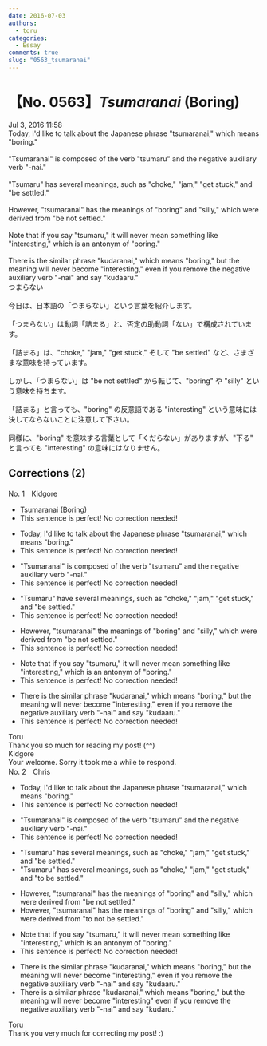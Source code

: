 ```yaml
---
date: 2016-07-03
authors:
  - toru
categories:
  - Essay
comments: true
slug: "0563_tsumaranai"
---
```


# 【No. 0563】<strong><em>Tsumaranai</em></strong> (Boring)
<div class="date">Jul 3, 2016 11:58</div>
<div id="post"><div id="body_show_ori">
Today, I'd like to talk about the Japanese phrase "tsumaranai," which means "boring."<br/><br/>"Tsumaranai" is composed of the verb "tsumaru" and the negative auxiliary verb "-nai."<br/><br/>"Tsumaru" has several meanings, such as "choke," "jam," "get stuck," and "be settled."<br/><br/>However, "tsumaranai" has the meanings of "boring" and "silly," which were derived from "be not settled."<br/><br/>Note that if you say "tsumaru," it will never mean something like "interesting," which is an antonym of "boring."<br/><br/>There is the similar phrase "kudaranai," which means "boring," but the meaning will never become "interesting," even if you remove the negative auxiliary verb "-nai" and say "kudaaru."
</div></div>

<!-- more -->

<div id="post_ja"><div id="body_show_mo">
つまらない<br/><br/>今日は、日本語の「つまらない」という言葉を紹介します。<br/><br/>「つまらない」は動詞「詰まる」と、否定の助動詞「ない」で構成されています。<br/><br/>「詰まる」は、"choke," "jam," "get stuck," そして "be settled" など、さまざまな意味を持っています。<br/><br/>しかし、「つまらない」は "be not settled" から転じて、"boring" や "silly" という意味を持ちます。<br/><br/>「詰まる」と言っても、"boring" の反意語である "interesting" という意味には決してならないことに注意して下さい。<br/><br/>同様に、"boring" を意味する言葉として「くだらない」がありますが、"下る" と言っても "interesting" の意味にはなりません。
</div></div>

## Corrections (2)
<div id="block"><div class="first_name"> No. 1　<span class="just_name">Kidgore</span></div><div id="block2">
<ul class="correction_field">
<li class="incorrect">Tsumaranai (Boring)</li>
<li class="corrected perfect">This sentence is perfect! No correction needed!</li>
</ul>
<ul class="correction_field">
<li class="incorrect">Today, I'd like to talk about the Japanese phrase "tsumaranai," which means "boring."</li>
<li class="corrected perfect">This sentence is perfect! No correction needed!</li>
</ul>
<ul class="correction_field">
<li class="incorrect">"Tsumaranai" is composed of the verb "tsumaru" and the negative auxiliary verb "-nai."</li>
<li class="corrected perfect">This sentence is perfect! No correction needed!</li>
</ul>
<ul class="correction_field">
<li class="incorrect">"Tsumaru" have several meanings, such as "choke," "jam," "get stuck," and "be settled."</li>
<li class="corrected perfect">This sentence is perfect! No correction needed!</li>
</ul>
<ul class="correction_field">
<li class="incorrect">However, "tsumaranai" the meanings of "boring" and "silly," which were derived from "be not settled."</li>
<li class="corrected perfect">This sentence is perfect! No correction needed!</li>
</ul>
<ul class="correction_field">
<li class="incorrect">Note that if you say "tsumaru," it will never mean something like "interesting," which is an antonym of "boring."</li>
<li class="corrected perfect">This sentence is perfect! No correction needed!</li>
</ul>
<ul class="correction_field">
<li class="incorrect">There is the similar phrase "kudaranai," which means "boring," but the meaning will never become "interesting," even if you remove the negative auxiliary verb "-nai" and say "kudaaru."</li>
<li class="corrected perfect">This sentence is perfect! No correction needed!</li>
</ul>
</div><div class="name"><span class="just_name">Toru</span><br>
Thank you so much for reading my post! (^^)
</div>
<div class="name"><span class="just_name">Kidgore</span><br>
Your welcome. Sorry it took me a while to respond.
</div>
</div>
<div id="block"><div class="first_name"> No. 2　<span class="just_name">Chris</span></div><div id="block2">
<ul class="correction_field">
<li class="incorrect">Today, I'd like to talk about the Japanese phrase "tsumaranai," which means "boring."</li>
<li class="corrected perfect">This sentence is perfect! No correction needed!</li>
</ul>
<ul class="correction_field">
<li class="incorrect">"Tsumaranai" is composed of the verb "tsumaru" and the negative auxiliary verb "-nai."</li>
<li class="corrected perfect">This sentence is perfect! No correction needed!</li>
</ul>
<ul class="correction_field">
<li class="incorrect">"Tsumaru" has several meanings, such as "choke," "jam," "get stuck," and "be settled."</li>
<li class="corrected correct">
"Tsumaru" has several meanings, such as "choke," "jam," "get stuck," and "<span class="f_blue">to </span>be settled."
</li>
</ul>
<ul class="correction_field">
<li class="incorrect">However, "tsumaranai" has the meanings of "boring" and "silly," which were derived from "be not settled."</li>
<li class="corrected correct">
However, "tsumaranai" has the meanings of "boring" and "silly," which were derived from "<span class="f_blue">to not be</span> settled."
</li>
</ul>
<ul class="correction_field">
<li class="incorrect">Note that if you say "tsumaru," it will never mean something like "interesting," which is an antonym of "boring."</li>
<li class="corrected perfect">This sentence is perfect! No correction needed!</li>
</ul>
<ul class="correction_field">
<li class="incorrect">There is the similar phrase "kudaranai," which means "boring," but the meaning will never become "interesting," even if you remove the negative auxiliary verb "-nai" and say "kudaaru."</li>
<li class="corrected correct">
There is <span class="f_blue">a</span> similar phrase "kudaranai," which means "boring," but the meaning will never become "interesting" even if you remove the negative auxiliary verb "-nai" and say "kudaru."
</li>
</ul>
</div><div class="name"><span class="just_name">Toru</span><br>
Thank you very much for correcting my post! :)
</div>
</div>
